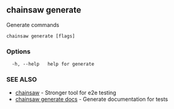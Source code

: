## chainsaw generate

Generate commands

```
chainsaw generate [flags]
```

### Options

```
  -h, --help   help for generate
```

### SEE ALSO

* [chainsaw](chainsaw.md)	 - Stronger tool for e2e testing
* [chainsaw generate docs](chainsaw_generate_docs.md)	 - Generate documentation for tests

